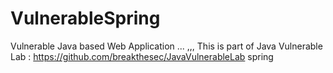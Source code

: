 # VulnerableSpring
Vulnerable Java based Web Application
... ,,, 
This is part of Java Vulnerable Lab :
https://github.com/breakthesec/JavaVulnerableLab
spring